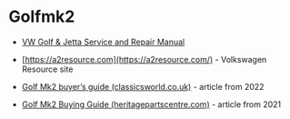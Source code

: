 # Golfmk2

- [VW Golf & Jetta Service and Repair Manual](https://ia804608.us.archive.org/23/items/haynes-golf-jetta-ii/Haynes-Golf-Jetta-II.pdf)
- [https://a2resource.com](https://a2resource.com/) - Volkswagen Resource site

- [Golf Mk2 buyer’s guide (classicsworld.co.uk)](https://classicsworld.co.uk/guides/mk2-vw-golf-buying-guide/) - article from 2022
- [Golf Mk2 Buying Guide (heritagepartscentre.com)](https://www.heritagepartscentre.com/us/blog/vw-golf-mk2-buying-guide.html) - article from 2021
